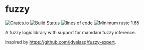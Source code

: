 # fuzzy

[![Crates.io](https://img.shields.io/crates/v/fuzzy-expert.svg?style=plastic)](https://crates.io/crates/fuzzy-expert)
[![Build Status](https://github.com/TheDan64/fuzzy/actions/workflows/test.yml/badge.svg?branch=main)](https://github.com/TheDan64/fuzzy/actions/workflows/test.yml?query=branch%3Amain)
[![lines of code](https://tokei.rs/b1/github/TheDan64/fuzzy)](https://github.com/Aaronepower/tokei)
![Minimum rustc 1.65](https://img.shields.io/badge/rustc-1.65+-brightgreen.svg)

A fuzzy logic library with support for mamdani fuzzy inference.

Inspired by https://github.com/jdvelasq/fuzzy-expert.
